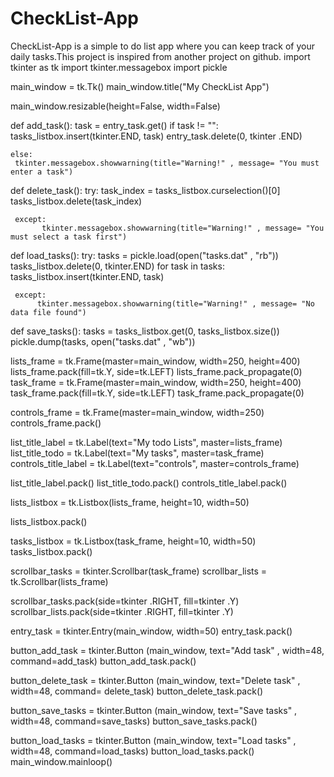 # CheckList-App
CheckList-App is a simple to do list app where you can keep track of your daily tasks.This project is inspired from another project on github.
import tkinter as tk
import tkinter.messagebox
import pickle

main_window = tk.Tk()
main_window.title("My CheckList App")

main_window.resizable(height=False, width=False)

def add_task():
    task = entry_task.get()
    if task != "":
         tasks_listbox.insert(tkinter.END, task)
         entry_task.delete(0, tkinter .END)

    else:
     tkinter.messagebox.showwarning(title="Warning!" , message= "You must enter a task")

def delete_task():
     try:
           task_index = tasks_listbox.curselection()[0]
           tasks_listbox.delete(task_index)

     except:
           tkinter.messagebox.showwarning(title="Warning!" , message= "You must select a task first")


def load_tasks():
     try:
          tasks = pickle.load(open("tasks.dat" , "rb"))
          tasks_listbox.delete(0, tkinter.END)
          for task in tasks:
           tasks_listbox.insert(tkinter.END, task)

     except:
          tkinter.messagebox.showwarning(title="Warning!" , message= "No data file found")


def save_tasks():
     tasks  = tasks_listbox.get(0, tasks_listbox.size())
     pickle.dump(tasks, open("tasks.dat" , "wb"))

lists_frame = tk.Frame(master=main_window, width=250, height=400)
lists_frame.pack(fill=tk.Y, side=tk.LEFT)
lists_frame.pack_propagate(0)
task_frame = tk.Frame(master=main_window, width=250, height=400)
task_frame.pack(fill=tk.Y, side=tk.LEFT)
task_frame.pack_propagate(0)

controls_frame = tk.Frame(master=main_window, width=250)
controls_frame.pack()

list_title_label = tk.Label(text="My todo Lists", master=lists_frame)
list_title_todo = tk.Label(text="My tasks", master=task_frame)
controls_title_label = tk.Label(text="controls", master=controls_frame)

list_title_label.pack()
list_title_todo.pack()
controls_title_label.pack()

lists_listbox = tk.Listbox(lists_frame, height=10, width=50)

lists_listbox.pack()

tasks_listbox = tk.Listbox(task_frame, height=10, width=50)
tasks_listbox.pack()

scrollbar_tasks = tkinter.Scrollbar(task_frame)
scrollbar_lists = tk.Scrollbar(lists_frame)

scrollbar_tasks.pack(side=tkinter .RIGHT, fill=tkinter .Y)
scrollbar_lists.pack(side=tkinter .RIGHT, fill=tkinter .Y)

entry_task = tkinter.Entry(main_window, width=50)
entry_task.pack()

button_add_task = tkinter.Button (main_window, text="Add task" , width=48, command=add_task)
button_add_task.pack()

button_delete_task = tkinter.Button (main_window, text="Delete task" , width=48, command= delete_task)
button_delete_task.pack()

button_save_tasks = tkinter.Button (main_window, text="Save tasks" , width=48, command=save_tasks)
button_save_tasks.pack()

button_load_tasks = tkinter.Button (main_window, text="Load tasks" , width=48, command=load_tasks)
button_load_tasks.pack()
main_window.mainloop()
